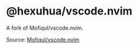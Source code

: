 # @hexuhua/vscode.nvim

A fork of Mofiqul/vscode.nvim.

Source: [Mofiqul/vscode.nvim](https://github.com/Mofiqul/vscode.nvim)
